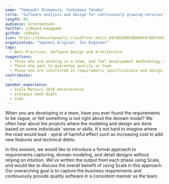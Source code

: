 ```yaml
---
name: "Tomoyuki Shimomura, Yoshimasa Tanabe"
title: "Software analysis and design for continuously growing services"
length: 90
audience: Intermediate
twitter: s10myk4,emaggame
github: s10myk4
icon: https://d2mxuefqeaa7sj.cloudfront.net/s_84C0A5896E9B8ADFA74D479EF9473FCB5BC38BDABDA062C6718D295F2C3E3603_1548505719997_scalamatsuri2019-icon.png
organization: "Septeni Original, Inc Engineer"
tags:
  - Best Practices, Software Design and Architecture
suggestions:
  - Those who are working in a team, and feel development methodology needs improvement
  - Those who want to guarantee quality as team
  - Those who are interested in requirements specifications and design
contributes:
  -
speaker_experience:
  - Scala Matsuri 2018 Unconference
  - Ichigaya Geek Night
  - JJUG
---
```

When you are developing in a team, have you ever found the requirements to be vague, or felt something is not right about the domain model? We often hear about the projects where the modeling and design are done based on some individuals' sense or skills. It's not hard to imagine where the road would lead - spiral of harmful effect such as increasing cost to add new features and technical debts.

In this session, we would like to introduce a formal approach to requirements capturing, domain modeling, and detail designs without relying on intuition. We've written the output from each phase using Scala, and would like to discuss the overall benefit of using Scala in this approach. Our overarching goal is to capture the business requirements and continuously provide quality software in a consistent manner as the team.
